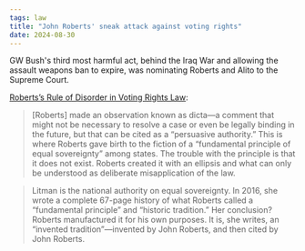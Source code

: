 ```yaml
---
tags: law
title: "John Roberts' sneak attack against voting rights"
date: 2024-08-30
---
```


GW Bush's third most harmful act, behind the Iraq War and allowing the assault weapons ban to expire, was nominating Roberts and Alito to the Supreme Court.

[Roberts’s Rule of Disorder in Voting Rights Law](https://www.thenation.com/article/society/robertss-rule-of-disorder-in-voting-rights-law/):

> [Roberts] made an observation known as dicta—a comment that might not be necessary to resolve a case or even be legally binding in the future, but that can be cited as a “persuasive authority.” This is where Roberts gave birth to the fiction of a “fundamental principle of equal sovereignty” among states. The trouble with the principle is that it does not exist. Roberts created it with an ellipsis and what can only be understood as deliberate misapplication of the law.

> Litman is the national authority on equal sovereignty. In 2016, she wrote a complete 67-page history of what Roberts called a “fundamental principle” and “historic tradition.” Her conclusion? Roberts manufactured it for his own purposes. It is, she writes, an “invented tradition”—invented by John Roberts, and then cited by John Roberts.